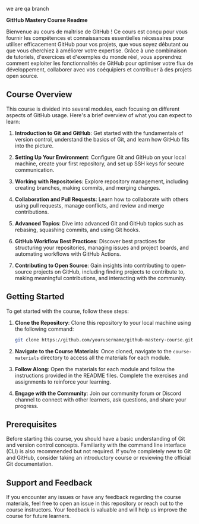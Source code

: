 we are qa branch

**GitHub Mastery Course Readme**

Bienvenue au cours de maîtrise de GitHub ! Ce cours est conçu pour vous fournir les compétences et connaissances essentielles nécessaires pour utiliser efficacement GitHub pour vos projets, que vous soyez débutant ou que vous cherchiez à améliorer votre expertise. Grâce à une combinaison de tutoriels, d'exercices et d'exemples du monde réel, vous apprendrez comment exploiter les fonctionnalités de GitHub pour optimiser votre flux de développement, collaborer avec vos coéquipiers et contribuer à des projets open source.

## Course Overview

This course is divided into several modules, each focusing on different aspects of GitHub usage. Here's a brief overview of what you can expect to learn:

1. **Introduction to Git and GitHub**: Get started with the fundamentals of version control, understand the basics of Git, and learn how GitHub fits into the picture.

2. **Setting Up Your Environment**: Configure Git and GitHub on your local machine, create your first repository, and set up SSH keys for secure communication.

3. **Working with Repositories**: Explore repository management, including creating branches, making commits, and merging changes.

4. **Collaboration and Pull Requests**: Learn how to collaborate with others using pull requests, manage conflicts, and review and merge contributions.

5. **Advanced Topics**: Dive into advanced Git and GitHub topics such as rebasing, squashing commits, and using Git hooks.

6. **GitHub Workflow Best Practices**: Discover best practices for structuring your repositories, managing issues and project boards, and automating workflows with GitHub Actions.

7. **Contributing to Open Source**: Gain insights into contributing to open-source projects on GitHub, including finding projects to contribute to, making meaningful contributions, and interacting with the community.

## Getting Started

To get started with the course, follow these steps:

1. **Clone the Repository**: Clone this repository to your local machine using the following command:

   ```bash
   git clone https://github.com/yourusername/github-mastery-course.git
   ```

2. **Navigate to the Course Materials**: Once cloned, navigate to the `course-materials` directory to access all the materials for each module.

3. **Follow Along**: Open the materials for each module and follow the instructions provided in the README files. Complete the exercises and assignments to reinforce your learning.

4. **Engage with the Community**: Join our community forum or Discord channel to connect with other learners, ask questions, and share your progress.

## Prerequisites

Before starting this course, you should have a basic understanding of Git and version control concepts. Familiarity with the command line interface (CLI) is also recommended but not required. If you're completely new to Git and GitHub, consider taking an introductory course or reviewing the official Git documentation.

## Support and Feedback

If you encounter any issues or have any feedback regarding the course materials, feel free to open an issue in this repository or reach out to the course instructors. Your feedback is valuable and will help us improve the course for future learners.

